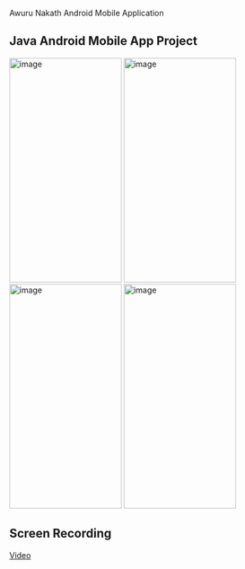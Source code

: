 Awuru Nakath Android Mobile Application

## Java Android Mobile App Project

<img alt="image" height="400" src="https://github.com/user-attachments/assets/46d796f4-ff74-4635-87a4-02acffd391c3" width="200"/>
<img alt="image" height="400" src="https://github.com/user-attachments/assets/406e6809-a52a-4e12-8eb2-e77c5a3ef556" width="200"/>
<img alt="image" height="400" src="https://github.com/user-attachments/assets/88809fbd-d0ae-4eaf-963c-8d947cf69768" width="200"/>
<img alt="image" height="400" src="https://github.com/user-attachments/assets/a98cd577-8b5a-4299-87a9-dc7cafe83d80" width="200"/>

## Screen Recording

[Video](https://github.com/user-attachments/assets/925f15f1-0bac-4be6-b9fa-d5d29bd16ed2)
